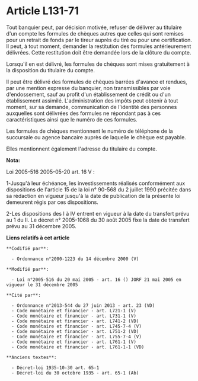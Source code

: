 # Article L131-71

Tout banquier peut, par décision motivée, refuser de délivrer au titulaire d'un compte les formules de chèques autres que
celles qui sont remises pour un retrait de fonds par le tireur auprès du tiré ou pour une certification. Il peut, à tout
moment, demander la restitution des formules antérieurement délivrées. Cette restitution doit être demandée lors de la
clôture du compte.

Lorsqu'il en est délivré, les formules de chèques sont mises gratuitement à la disposition du titulaire du compte.

Il peut être délivré des formules de chèques barrées d'avance et rendues, par une mention expresse du banquier, non
transmissibles par voie d'endossement, sauf au profit d'un établissement de crédit ou d'un établissement assimilé.
L'administration des impôts peut obtenir à tout moment, sur sa demande, communication de l'identité des personnes auxquelles
sont délivrées des formules ne répondant pas à ces caractéristiques ainsi que le numéro de ces formules.

Les formules de chèques mentionnent le numéro de téléphone de la succursale ou agence bancaire auprès de laquelle le chèque
est payable.

Elles mentionnent également l'adresse du titulaire du compte.

**Nota:**

Loi 2005-516 2005-05-20 art. 16 V : 

1-Jusqu'à leur échéance, les investissements réalisés conformément aux dispositions de l'article 15 de la loi n° 90-568 du 2
juillet 1990 précitée dans sa rédaction en vigueur jusqu'à la date de publication de la présente loi demeurent régis par ces
dispositions. 

2-Les dispositions des I à IV entrent en vigueur à la date du transfert prévu au 1 du II. Le décret n° 2005-1068 du 30 août
2005 fixe la date de transfert prévu au 31 décembre 2005.

**Liens relatifs à cet article**

	**Codifié par**:

	  - Ordonnance n°2000-1223 du 14 décembre 2000 (V)

	**Modifié par**:

	  - Loi n°2005-516 du 20 mai 2005 - art. 16 () JORF 21 mai 2005 en vigueur le 31 décembre 2005

	**Cité par**:

	  - Ordonnance n°2013-544 du 27 juin 2013 - art. 23 (VD)
	  - Code monétaire et financier - art. L721-1 (V)
	  - Code monétaire et financier - art. L731-1 (V)
	  - Code monétaire et financier - art. L741-2 (VD)
	  - Code monétaire et financier - art. L745-7-4 (V)
	  - Code monétaire et financier - art. L751-2 (VD)
	  - Code monétaire et financier - art. L755-7-4 (V)
	  - Code monétaire et financier - art. L761-1 (V)
	  - Code monétaire et financier - art. L761-1-1 (VD)

	**Anciens textes**:

	  - Décret-loi 1935-10-30 art. 65-1
	  - Décret-loi du 30 octobre 1935 - art. 65-1 (Ab)
